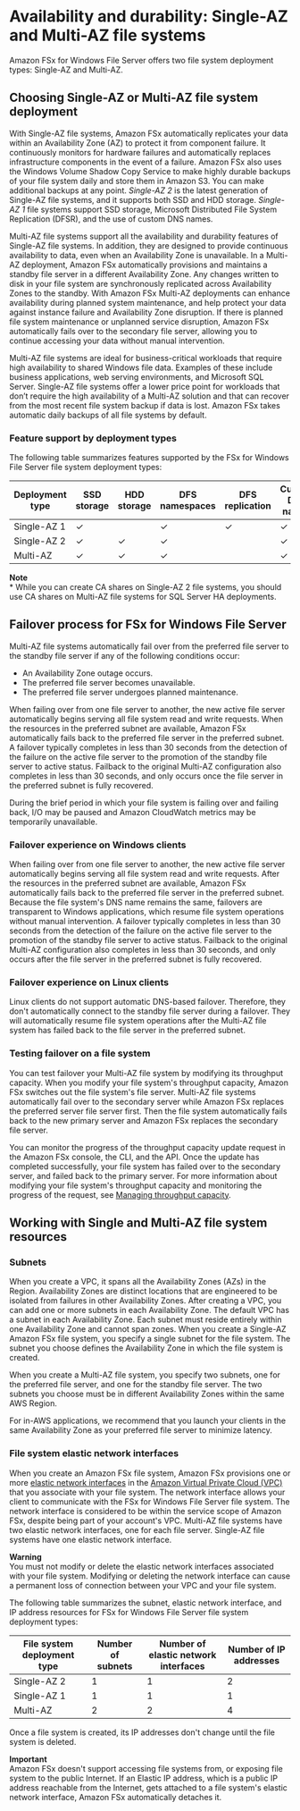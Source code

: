 # Availability and durability: Single\-AZ and Multi\-AZ file systems<a name="high-availability-multiAZ"></a>

Amazon FSx for Windows File Server offers two file system deployment types: Single\-AZ and Multi\-AZ\.

## Choosing Single\-AZ or Multi\-AZ file system deployment<a name="single-or-multi-az"></a>

With Single\-AZ file systems, Amazon FSx automatically replicates your data within an Availability Zone \(AZ\) to protect it from component failure\. It continuously monitors for hardware failures and automatically replaces infrastructure components in the event of a failure\. Amazon FSx also uses the Windows Volume Shadow Copy Service to make highly durable backups of your file system daily and store them in Amazon S3\. You can make additional backups at any point\. *Single\-AZ 2* is the latest generation of Single\-AZ file systems, and it supports both SSD and HDD storage\. *Single\-AZ 1* file systems support SSD storage, Microsoft Distributed File System Replication \(DFSR\), and the use of custom DNS names\.

Multi\-AZ file systems support all the availability and durability features of Single\-AZ file systems\. In addition, they are designed to provide continuous availability to data, even when an Availability Zone is unavailable\. In a Multi\-AZ deployment, Amazon FSx automatically provisions and maintains a standby file server in a different Availability Zone\. Any changes written to disk in your file system are synchronously replicated across Availability Zones to the standby\. With Amazon FSx Multi\-AZ deployments can enhance availability during planned system maintenance, and help protect your data against instance failure and Availability Zone disruption\. If there is planned file system maintenance or unplanned service disruption, Amazon FSx automatically fails over to the secondary file server, allowing you to continue accessing your data without manual intervention\. 

Multi\-AZ file systems are ideal for business\-critical workloads that require high availability to shared Windows file data\. Examples of these include business applications, web serving environments, and Microsoft SQL Server\. Single\-AZ file systems offer a lower price point for workloads that don’t require the high availability of a Multi\-AZ solution and that can recover from the most recent file system backup if data is lost\. Amazon FSx takes automatic daily backups of all file systems by default\.

### Feature support by deployment types<a name="deployment-type-features-summary"></a>

The following table summarizes features supported by the FSx for Windows File Server file system deployment types:


| Deployment type | SSD storage | HDD storage |  DFS namespaces | DFS replication | Custom DNS names | CA shares | 
| --- | --- | --- | --- | --- | --- | --- | 
| Single\-AZ 1 | ✓  |  | ✓ | ✓ | ✓ |  | 
| Single\-AZ 2 | ✓ | ✓ | ✓ |  | ✓ | ✓\* | 
| Multi\-AZ | ✓ | ✓ | ✓ |  | ✓ | ✓\* | 

**Note**  
\* While you can create CA shares on Single\-AZ 2 file systems, you should use CA shares on Multi\-AZ file systems for SQL Server HA deployments\.

## Failover process for FSx for Windows File Server<a name="MulitAZ-Failover"></a>

Multi\-AZ file systems automatically fail over from the preferred file server to the standby file server if any of the following conditions occur:
+ An Availability Zone outage occurs\.
+ The preferred file server becomes unavailable\.
+ The preferred file server undergoes planned maintenance\.

When failing over from one file server to another, the new active file server automatically begins serving all file system read and write requests\. When the resources in the preferred subnet are available, Amazon FSx automatically fails back to the preferred file server in the preferred subnet\. A failover typically completes in less than 30 seconds from the detection of the failure on the active file server to the promotion of the standby file server to active status\. Failback to the original Multi\-AZ configuration also completes in less than 30 seconds, and only occurs once the file server in the preferred subnet is fully recovered\.

During the brief period in which your file system is failing over and failing back, I/O may be paused and Amazon CloudWatch metrics may be temporarily unavailable\.

### Failover experience on Windows clients<a name="windows-failover"></a>

 When failing over from one file server to another, the new active file server automatically begins serving all file system read and write requests\. After the resources in the preferred subnet are available, Amazon FSx automatically fails back to the preferred file server in the preferred subnet\. Because the file system's DNS name remains the same, failovers are transparent to Windows applications, which resume file system operations without manual intervention\. A failover typically completes in less than 30 seconds from the detection of the failure on the active file server to the promotion of the standby file server to active status\. Failback to the original Multi\-AZ configuration also completes in less than 30 seconds, and only occurs after the file server in the preferred subnet is fully recovered\. 

### Failover experience on Linux clients<a name="linux-failover"></a>

 Linux clients do not support automatic DNS\-based failover\. Therefore, they don't automatically connect to the standby file server during a failover\. They will automatically resume file system operations after the Multi\-AZ file system has failed back to the file server in the preferred subnet\.

### Testing failover on a file system<a name="testing-failover"></a>

 You can test failover your Multi\-AZ file system by modifying its throughput capacity\. When you modify your file system's throughput capacity, Amazon FSx switches out the file system's file server\. Multi\-AZ file systems automatically fail over to the secondary server while Amazon FSx replaces the preferred server file server first\. Then the file system automatically fails back to the new primary server and Amazon FSx replaces the secondary file server\. 

 You can monitor the progress of the throughput capacity update request in the Amazon FSx console, the CLI, and the API\. Once the update has completed successfully, your file system has failed over to the secondary server, and failed back to the primary server\. For more information about modifying your file system's throughput capacity and monitoring the progress of the request, see [Managing throughput capacity](managing-throughput-capacity.md)\.

## Working with Single and Multi\-AZ file system resources<a name="single-multi-az-resources"></a>

### Subnets<a name="fs-subnets"></a>

When you create a VPC, it spans all the Availability Zones \(AZs\) in the Region\. Availability Zones are distinct locations that are engineered to be isolated from failures in other Availability Zones\. After creating a VPC, you can add one or more subnets in each Availability Zone\. The default VPC has a subnet in each Availability Zone\. Each subnet must reside entirely within one Availability Zone and cannot span zones\. When you create a Single\-AZ Amazon FSx file system, you specify a single subnet for the file system\. The subnet you choose defines the Availability Zone in which the file system is created\.

When you create a Multi\-AZ file system, you specify two subnets, one for the preferred file server, and one for the standby file server\. The two subnets you choose must be in different Availability Zones within the same AWS Region\. 

For in\-AWS applications, we recommend that you launch your clients in the same Availability Zone as your preferred file server to minimize latency\.

### File system elastic network interfaces<a name="file-system-eni-fsxw"></a>

 When you create an Amazon FSx file system, Amazon FSx provisions one or more [elastic network interfaces](https://docs.aws.amazon.com/vpc/latest/userguide/VPC_ElasticNetworkInterfaces.html) in the [Amazon Virtual Private Cloud \(VPC\)](https://docs.aws.amazon.com/vpc/latest/userguide/what-is-amazon-vpc.html) that you associate with your file system\. The network interface allows your client to communicate with the FSx for Windows File Server file system\. The network interface is considered to be within the service scope of Amazon FSx, despite being part of your account's VPC\. Multi\-AZ file systems have two elastic network interfaces, one for each file server\. Single\-AZ file systems have one elastic network interface\. 

**Warning**  
You must not modify or delete the elastic network interfaces associated with your file system\. Modifying or deleting the network interface can cause a permanent loss of connection between your VPC and your file system\.

The following table summarizes the subnet, elastic network interface, and IP address resources for FSx for Windows File Server file system deployment types:


| File system deployment type | Number of subnets | Number of elastic network interfaces | Number of IP addresses | 
| --- | --- | --- | --- | 
| Single\-AZ 2 | 1 | 1 | 2 | 
| Single\-AZ 1 | 1 | 1 | 1 | 
| Multi\-AZ | 2 | 2 | 4 | 

Once a file system is created, its IP addresses don't change until the file system is deleted\.

**Important**  
Amazon FSx doesn't support accessing file systems from, or exposing file system to the public Internet\. If an Elastic IP address, which is a public IP address reachable from the Internet, gets attached to a file system's elastic network interface, Amazon FSx automatically detaches it\.